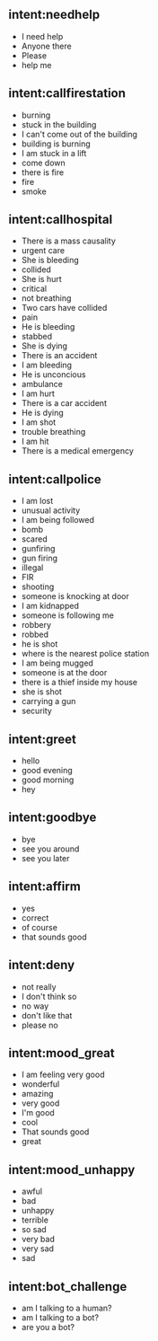 ## intent:needhelp
- I need help
- Anyone there
- Please
- help me

## intent:callfirestation
- burning
- stuck in the building
- I can't come out of the building
- building is burning
- I am stuck in a lift
- come down
- there is fire
- fire
- smoke

## intent:callhospital
- There is a mass causality
- urgent care
- She is bleeding
- collided
- She is hurt
- critical
- not breathing
- Two cars have collided
- pain
- He is bleeding
- stabbed
- She is dying
- There is an accident
- I am bleeding
- He is unconcious
- ambulance
- I am hurt
- There is a car accident
- He is dying
- I am shot
- trouble breathing
- I am hit
- There is a medical emergency

## intent:callpolice
- I am lost
- unusual activity
- I am being followed
- bomb
- scared
- gunfiring
- gun firing
- illegal
- FIR
- shooting
- someone is knocking at door
- I am kidnapped
- someone is following me
- robbery
- robbed
- he is shot
- where is the nearest police station
- I am being mugged
- someone is at the door
- there is a thief inside my house
- she is shot
- carrying a gun
- security

## intent:greet
- hello
- good evening
- good morning
- hey

## intent:goodbye
- bye
- see you around
- see you later

## intent:affirm
- yes
- correct
- of course
- that sounds good

## intent:deny
- not really
- I don't think so
- no way
- don't like that
- please no

## intent:mood_great
- I am feeling very good
- wonderful
- amazing
- very good
- I'm good
- cool
- That sounds good
- great

## intent:mood_unhappy
- awful
- bad
- unhappy
- terrible
- so sad
- very bad
- very sad
- sad

## intent:bot_challenge
- am I talking to a human?
- am I talking to a bot?
- are you a bot?
